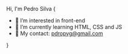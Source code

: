 Hi, I'm Pedro Silva {
 - 👀 I’m interested in front-end
 - 🌱 I’m currently learning HTML, CSS and JS
 - 📧 My contact: pdropvg@gmail.com

}
<!---
pdropvg/pdropvg is a ✨ special ✨ repository because its `README.md` (this file) appears on your GitHub profile.
You can click the Preview link to take a look at your changes.
--->
